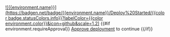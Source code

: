[![{{environment.name}}](https://badgen.net/badge/{{environment.name}}/Deploy%20Started/{{color badge.statusColors.info}}?labelColor={{color environment.color}}&icon=github&scale=1.2)](https://github.com/{{owner}}/{{repo}}/actions/runs/{{run.id}}/attempts/{{run.run_attempt}} 'Open the deploy')
{{#if environment.requireApproval}}
[Approve deployment](https://github.com/{{owner}}/{{repo}}/actions/runs/{{run.id}}/attempts/{{run.run_attempt}}) to continue
{{/if}}
